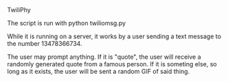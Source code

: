 TwiliPhy

The script is run with python twiliomsg.py

While it is running on a server, it works by a user sending a text message to the number 13478366734.

The user may prompt anything. 
If it is "quote", the user will receive a randomly generated quote from a famous person.
If it is someting else, so long as it exists, the user will be sent a random GIF of said thing.